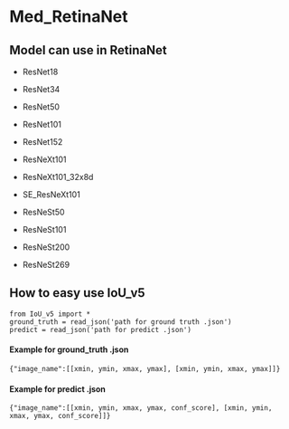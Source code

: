 # Med_RetinaNet
## Model can use in RetinaNet
 - ResNet18
 - ResNet34
 - ResNet50
 - ResNet101
 - ResNet152

 - ResNeXt101
 - ResNeXt101_32x8d
 - SE_ResNeXt101

 - ResNeSt50
 - ResNeSt101
 - ResNeSt200
 - ResNeSt269
## How to easy use IoU_v5 ###
    from IoU_v5 import *
    ground_truth = read_json('path for ground truth .json')
    predict = read_json('path for predict .json')
#### Example for ground_truth .json
    {"image_name":[[xmin, ymin, xmax, ymax], [xmin, ymin, xmax, ymax]]}
#### Example for predict .json
    {"image_name":[[xmin, ymin, xmax, ymax, conf_score], [xmin, ymin, xmax, ymax, conf_score]]}

